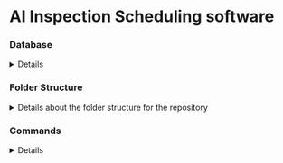 # AI Inspection Scheduling software

### Database

<details>

### Creating and Populating SQLite Tables Using SQL Files

### Step 1: Ensure SQLite is Installed

Before proceeding, ensure that the SQLite executable is downloaded and accessible. You can download it from the [SQLite official website](https://www.sqlite.org/download.html). Follow the installation instructions for your operating system.

### Step 2: Open Command Line or Terminal

Open your command line (Windows Command Prompt, or Terminal on macOS/Linux).

### Step 3: Launch SQLite

Navigate to the directory where your SQLite executable is located (if it’s not in your PATH). Use the `cd` command to change directories.

Start SQLite with the following command:

```bash
sqlite3 inspection_scheduling_system.db
#once inside SQLite db
.read path_to_your_file/init_tables.sql
.read path_to_your_file/populate_tables.sql
.tables #optional: to list tables
select * from Inspector #optional: list inspectors in Inspector table
.exit #exit SQLite
```
</details>

### Folder Structure

<details>
    <summary> Details about the folder structure for the repository</summary>

**package.json**
specifies all the metadata, dependencies, scripts and npm build commands
**package-lock.json**
locks the version of all packages, so that anyone who clones our repo and runs
npm install has the same dependencies and sub-dependencies, making it reproduceable.
**requirements.txt**
specifies python dependencies. may not be needed.
**database folder**
houses all the .sql and database management
**frontend folder**
all the frontend gui, including the typescript
- index.html:
    the starting point for every user.
- tsconfig.json:
    configures the tss compilation to js, speficy;s versions etc.
- dist folder:
    houses all the compiled javascript from ts
- src:
    the typescript folder and resources.
    app.ts - the main ts associated with index.html
    components folder
        - smaller .ts files to break down the typescript into
            manageable chunks.
- styles:
    all the .css and styling code for the GUI's.

**backend folder**
houses the code for the application
- ?python main application code
- env.example file - how the .env file should be setup and
- .env file; secure api key storage for third party API's



</details>

### Commands

<details>

##### **Install Dependencies**

```bash
npm install
```

##### **Build Frontend TypeScript**

```bash
npm run build:ts
```

##### **Run Backend Server (FastAPI)**

```bash
npm run start:backend
```

##### **Serve Frontend Files with Lite-Server**

```bash
npm run start:frontend
```

##### **Run Both Backend and Frontend Concurrently**

```bash
npm run start
```

#### **Run All Tests**

```bash
npm run test
```

#### **Adding a new runtime dependenciy / installation**

```bash
npm install <package-name> --save
```
#### **Adding a new development dependency / installation**

```bash
npm install <package-name> --save-dev
```
#### **Clean Build Output (Remove `dist/` Files)**

```bash
npm run clean
```

</details>